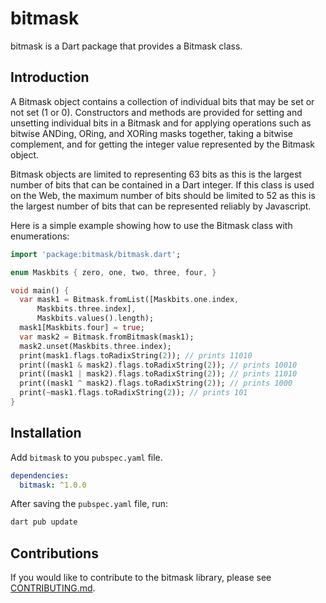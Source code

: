 # bitmask

bitmask is a Dart package that provides a Bitmask class.

## Introduction

A Bitmask object contains
a collection of individual bits that may be set or not set (1 or 0).
Constructors and methods are provided for setting and unsetting individual
bits in a Bitmask and for applying operations such as bitwise ANDing, ORing, and XORing masks together, taking a bitwise complement, and for
getting the
integer value represented by the Bitmask object.

Bitmask objects are limited
to representing 63 bits as this is the largest number of bits that can be
contained in a Dart integer. If this class is used on the Web, the maximum
number of bits should be limited to 52 as this is the largest number of bits
that can be represented reliably by Javascript.

Here is a simple example showing how to use the Bitmask class with
enumerations:

```dart
import 'package:bitmask/bitmask.dart';

enum Maskbits { zero, one, two, three, four, }

void main() {
  var mask1 = Bitmask.fromList([Maskbits.one.index, 
      Maskbits.three.index],
      Maskbits.values().length);
  mask1[Maskbits.four] = true;
  var mask2 = Bitmask.fromBitmask(mask1);
  mask2.unset(Maskbits.three.index);
  print(mask1.flags.toRadixString(2)); // prints 11010
  print((mask1 & mask2).flags.toRadixString(2)); // prints 10010
  print((mask1 | mask2).flags.toRadixString(2)); // prints 11010
  print((mask1 ^ mask2).flags.toRadixString(2)); // prints 1000
  print(~mask1.flags.toRadixString(2)); // prints 101
}
```

## Installation

Add `bitmask` to you `pubspec.yaml` file.

```yaml
dependencies:
  bitmask: ^1.0.0
```

After saving the `pubspec.yaml` file, run:

```bash
dart pub update
```

## Contributions

If you would like to contribute to the bitmask library, please see
[CONTRIBUTING.md](https://github.com/jimorc/bitmask/blob/main/CONTRIBUTING.md).